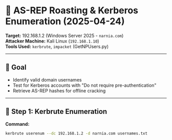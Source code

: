 # 🔐 AS-REP Roasting & Kerberos Enumeration (2025-04-24)

**Target:** 192.168.1.2 (Windows Server 2025 - `narnia.com`)  
**Attacker Machine:** Kali Linux (`192.168.1.10`)  
**Tools Used:** `kerbrute`, `impacket` (GetNPUsers.py)

---

## 🎯 Goal

- Identify valid domain usernames
- Test for Kerberos accounts with "Do not require pre-authentication"
- Retrieve AS-REP hashes for offline cracking

---

## 🧰 Step 1: Kerbrute Enumeration

**Command:**
```bash
kerbrute userenum --dc 192.168.1.2 -d narnia.com usernames.txt
